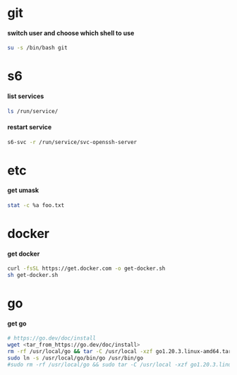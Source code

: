 # git

#### switch user and choose which shell to use
```bash
su -s /bin/bash git
```

# s6

#### list services
```bash
ls /run/service/
```

#### restart service
```bash
s6-svc -r /run/service/svc-openssh-server
```

# etc

#### get umask
```bash
stat -c %a foo.txt
```

# docker
#### get docker
```bash
curl -fsSL https://get.docker.com -o get-docker.sh
sh get-docker.sh
```

# go

#### get go
```bash
# https://go.dev/doc/install
wget <tar_from_https://go.dev/doc/install>
rm -rf /usr/local/go && tar -C /usr/local -xzf go1.20.3.linux-amd64.tar.gz
sudo ln -s /usr/local/go/bin/go /usr/bin/go
#sudo rm -rf /usr/local/go && sudo tar -C /usr/local -xzf go1.20.3.linux-amd64.tar.gz
```
